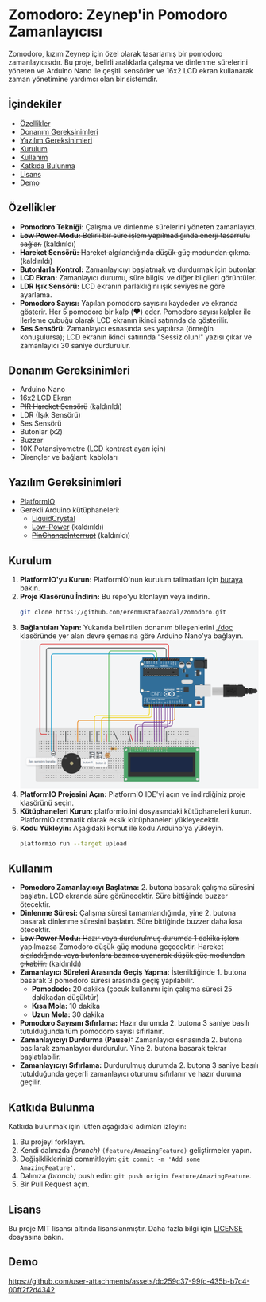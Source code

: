 # Zomodoro: Zeynep'in Pomodoro Zamanlayıcısı

Zomodoro, kızım Zeynep için özel olarak tasarlamış bir pomodoro zamanlayıcısıdır. Bu proje, belirli aralıklarla çalışma ve dinlenme sürelerini yöneten ve Arduino Nano ile çeşitli sensörler ve 16x2 LCD ekran kullanarak zaman yönetimine yardımcı olan bir sistemdir.

## İçindekiler

- [Özellikler](#özellikler)
- [Donanım Gereksinimleri](#donanım-gereksinimleri)
- [Yazılım Gereksinimleri](#yazılım-gereksinimleri)
- [Kurulum](#kurulum)
- [Kullanım](#kullanım)
- [Katkıda Bulunma](#katkıda-bulunma)
- [Lisans](#lisans)
- [Demo](#demo)

## Özellikler

- **Pomodoro Tekniği:** Çalışma ve dinlenme sürelerini yöneten zamanlayıcı.
- ~~**Low Power Modu:** Belirli bir süre işlem yapılmadığında enerji tasarrufu sağlar.~~ (kaldırıldı)
- ~~**Hareket Sensörü:** Hareket algılandığında düşük güç modundan çıkma.~~ (kaldırıldı)
- **Butonlarla Kontrol:** Zamanlayıcıyı başlatmak ve durdurmak için butonlar.
- **LCD Ekran:** Zamanlayıcı durumu, süre bilgisi ve diğer bilgileri görüntüler.
- **LDR Işık Sensörü:** LCD ekranın parlaklığını ışık seviyesine göre ayarlama.
- **Pomodoro Sayısı:** Yapılan pomodoro sayısını kaydeder ve ekranda gösterir. Her 5 pomodoro bir kalp (❤️) eder. Pomodoro sayısı kalpler ile ilerleme çubuğu olarak LCD ekranın ikinci satırında da gösterilir.
- **Ses Sensörü:** Zamanlayıcı esnasında ses yapılırsa (örneğin konuşulursa); LCD ekranın ikinci satırında "Sessiz olun!" yazısı çıkar ve zamanlayıcı 30 saniye durdurulur.

## Donanım Gereksinimleri

- Arduino Nano
- 16x2 LCD Ekran
- ~~PIR Hareket Sensörü~~ (kaldırıldı)
- LDR (Işık Sensörü)
- Ses Sensörü
- Butonlar (x2)
- Buzzer
- 10K Potansiyometre (LCD kontrast ayarı için)
- Dirençler ve bağlantı kabloları

## Yazılım Gereksinimleri

- [PlatformIO](https://platformio.org/)
- Gerekli Arduino kütüphaneleri:
  - [LiquidCrystal](https://github.com/arduino-libraries/LiquidCrystal)
  - ~~[Low-Power](https://github.com/rocketscream/Low-Power@1.81)~~ (kaldırıldı)
  - ~~[PinChangeInterrupt](https://github.com/NicoHood/PinChangeInterrupt@1.2.9)~~ (kaldırıldı)

## Kurulum

1. **PlatformIO'yu Kurun:** PlatformIO'nun kurulum talimatları için [buraya](https://platformio.org/install) bakın.
2. **Proje Klasörünü İndirin:** Bu repo'yu klonlayın veya indirin.
   ```bash
   git clone https://github.com/erenmustafaozdal/zomodoro.git
   ```
3. **Bağlantıları Yapın:** Yukarıda belirtilen donanım bileşenlerini [./doc](https://github.com/erenmustafaozdal/zomodoro/tree/master/doc) klasöründe yer alan devre şemasına göre Arduino Nano'ya bağlayın.
   ![Devre şeması](doc/zomodoro-circuit-view.png)
4. **PlatformIO Projesini Açın:** PlatformIO IDE'yi açın ve indirdiğiniz proje klasörünü seçin.
5. **Kütüphaneleri Kurun:** platformio.ini dosyasındaki kütüphaneleri kurun. PlatformIO otomatik olarak eksik kütüphaneleri yükleyecektir.
6. **Kodu Yükleyin:** Aşağıdaki komut ile kodu Arduino'ya yükleyin.
   ```bash
   platformio run --target upload
   ```

## Kullanım

- **Pomodoro Zamanlayıcıyı Başlatma:** 2. butona basarak çalışma süresini başlatın. LCD ekranda süre görünecektir. Süre bittiğinde buzzer ötecektir.
- **Dinlenme Süresi:** Çalışma süresi tamamlandığında, yine 2. butona basarak dinlenme süresini başlatın. Süre bittiğinde buzzer daha kısa ötecektir.
- ~~**Low Power Modu:** Hazır veya durdurulmuş durumda 1 dakika işlem yapılmazsa Zomodoro düşük güç moduna geçecektir. Hareket algıladığında veya butonlara basınca uyanarak düşük güç modundan çıkabilir.~~ (kaldırıldı)
- **Zamanlayıcı Süreleri Arasında Geçiş Yapma:** İstenildiğinde 1. butona basarak 3 pomodoro süresi arasında geçiş yapılabilir.
  - **Pomododo:** 20 dakika (çocuk kullanımı için çalışma süresi 25 dakikadan düşüktür)
  - **Kısa Mola:** 10 dakika
  - **Uzun Mola:** 30 dakika
- **Pomodoro Sayısını Sıfırlama:** Hazır durumda 2. butona 3 saniye basılı tutulduğunda tüm pomodoro sayısı sıfırlanır.
- **Zamanlayıcıyı Durdurma (Pause):** Zamanlayıcı esnasında 2. butona basılarak zamanlayıcı durdurulur. Yine 2. butona basarak tekrar başlatılabilir.
- **Zamanlayıcıyı Sıfırlama:** Durdurulmuş durumda 2. butona 3 saniye basılı tutulduğunda geçerli zamanlayıcı oturumu sıfırlanır ve hazır duruma geçilir.

## Katkıda Bulunma

Katkıda bulunmak için lütfen aşağıdaki adımları izleyin:

1. Bu projeyi forklayın.
2. Kendi dalınızda _(branch)_ `(feature/AmazingFeature)` geliştirmeler yapın.
3. Değişikliklerinizi commitleyin: `git commit -m 'Add some AmazingFeature'`.
4. Dalınıza _(branch)_ push edin: `git push origin feature/AmazingFeature`.
5. Bir Pull Request açın.

## Lisans

Bu proje MIT lisansı altında lisanslanmıştır. Daha fazla bilgi için [LICENSE](https://github.com/erenmustafaozdal/zomodoro/blob/master/LICENSE) dosyasına bakın.

## Demo

https://github.com/user-attachments/assets/dc259c37-99fc-435b-b7c4-00ff2f2d4342
